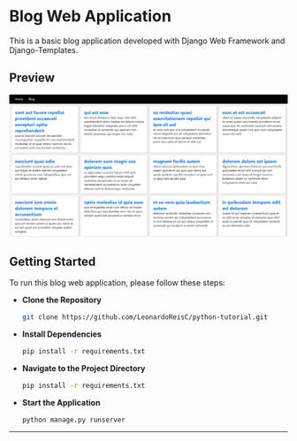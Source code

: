 # Blog Web Application

This is a basic blog application developed with Django Web Framework and Django-Templates.

## Preview

![Blog page](/images/blog.png)

## Getting Started

To run this blog web application, please follow these steps:

- **Clone the Repository**

  ```bash
  git clone https://github.com/LeonardoReisC/python-tutorial.git
  ```

- **Install Dependencies** 

  ```bash
  pip install -r requirements.txt
  ```

- **Navigate to the Project Directory**

  ```bash
  pip install -r requirements.txt
  ```

- **Start the Application**

  ```bash
  python manage.py runserver
  ```

***
